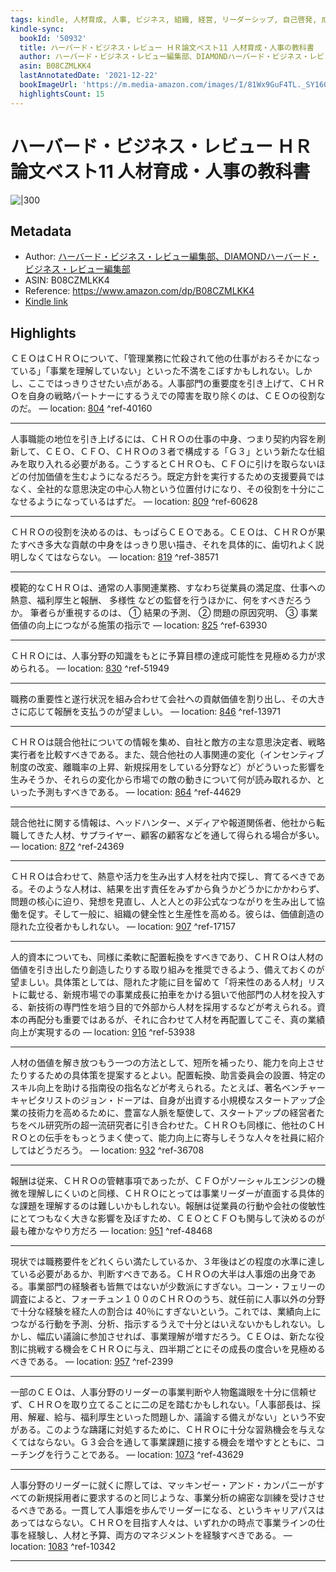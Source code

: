 ```yaml
---
tags: kindle, 人材育成, 人事, ビジネス, 組織, 経営, リーダーシップ, 自己啓発, 成長
kindle-sync:
  bookId: '50932'
  title: ハーバード・ビジネス・レビュー ＨＲ論文ベスト11 人材育成・人事の教科書
  author: ハーバード・ビジネス・レビュー編集部、DIAMONDハーバード・ビジネス・レビュー編集部
  asin: B08CZMLKK4
  lastAnnotatedDate: '2021-12-22'
  bookImageUrl: 'https://m.media-amazon.com/images/I/81Wx9GuF4TL._SY160.jpg'
  highlightsCount: 15
---
```


# ハーバード・ビジネス・レビュー ＨＲ論文ベスト11 人材育成・人事の教科書
![|300](https://m.media-amazon.com/images/I/81Wx9GuF4TL.jpg)
## Metadata
* Author: [ハーバード・ビジネス・レビュー編集部、DIAMONDハーバード・ビジネス・レビュー編集部](https://www.amazon.comundefined)
* ASIN: B08CZMLKK4
* Reference: https://www.amazon.com/dp/B08CZMLKK4
* [Kindle link](kindle://book?action=open&asin=B08CZMLKK4)

## Highlights
ＣＥＯはＣＨＲＯについて、「管理業務に忙殺されて他の仕事がおろそかになっている」「事業を理解していない」といった不満をこぼすかもしれない。しかし、ここではっきりさせたい点がある。人事部門の重要度を引き上げて、ＣＨＲＯを自身の戦略パートナーにするうえでの障害を取り除くのは、ＣＥＯの役割なのだ。 — location: [804](kindle://book?action=open&asin=B08CZMLKK4&location=804) ^ref-40160

---
人事職能の地位を引き上げるには、ＣＨＲＯの仕事の中身、つまり契約内容を刷新して、ＣＥＯ、ＣＦＯ、ＣＨＲＯの３者で構成する「Ｇ３」という新たな仕組みを取り入れる必要がある。こうするとＣＨＲＯも、ＣＦＯに引けを取らないほどの付加価値を生むようになるだろう。既定方針を実行するための支援要員ではなく、全社的な意思決定の中心人物という位置付けになり、その役割を十分にこなせるようになっているはずだ。 — location: [809](kindle://book?action=open&asin=B08CZMLKK4&location=809) ^ref-60628

---
ＣＨＲＯの役割を決めるのは、もっぱらＣＥＯである。ＣＥＯは、ＣＨＲＯが果たすべき多大な貢献の中身をはっきり思い描き、それを具体的に、歯切れよく説明しなくてはならない。 — location: [819](kindle://book?action=open&asin=B08CZMLKK4&location=819) ^ref-38571

---
模範的なＣＨＲＯは、通常の人事関連業務、すなわち従業員の満足度、仕事への熱意、福利厚生と報酬、 多様性 などの監督を行うほかに、何をすべきだろうか。 筆者らが重視するのは、 ① 結果の予測、 ② 問題の原因究明、 ③ 事業価値の向上につながる施策の指示で — location: [825](kindle://book?action=open&asin=B08CZMLKK4&location=825) ^ref-63930

---
ＣＨＲＯには、人事分野の知識をもとに予算目標の達成可能性を見極める力が求められる。 — location: [830](kindle://book?action=open&asin=B08CZMLKK4&location=830) ^ref-51949

---
職務の重要性と遂行状況を組み合わせて会社への貢献価値を割り出し、その大きさに応じて報酬を支払うのが望ましい。 — location: [846](kindle://book?action=open&asin=B08CZMLKK4&location=846) ^ref-13971

---
ＣＨＲＯは競合他社についての情報を集め、自社と敵方の主な意思決定者、戦略実行者を比較すべきである。また、競合他社の人事関連の変化（インセンティブ制度の改変、離職率の上昇、新規採用をしている分野など）がどういった影響を生みそうか、それらの変化から市場での敵の動きについて何が読み取れるか、といった予測もすべきである。 — location: [864](kindle://book?action=open&asin=B08CZMLKK4&location=864) ^ref-44629

---
競合他社に関する情報は、ヘッドハンター、メディアや報道関係者、他社から転職してきた人材、サプライヤー、顧客の顧客などを通して得られる場合が多い。 — location: [872](kindle://book?action=open&asin=B08CZMLKK4&location=872) ^ref-24369

---
ＣＨＲＯは合わせて、熱意や活力を生み出す人材を社内で探し、育てるべきである。そのような人材は、結果を出す責任をみずから負うかどうかにかかわらず、問題の核心に迫り、発想を見直し、人と人との非公式なつながりを生み出して協働を促す。そして一般に、組織の健全性と生産性を高める。彼らは、価値創造の隠れた立役者かもしれない。 — location: [907](kindle://book?action=open&asin=B08CZMLKK4&location=907) ^ref-17157

---
人的資本についても、同様に柔軟に配置転換をすべきであり、ＣＨＲＯは人材の価値を引き出したり創造したりする取り組みを推奨できるよう、備えておくのが望ましい。具体策としては、隠れた才能に目を留めて「将来性のある人材」リストに載せる、新規市場での事業成長に拍車をかける狙いで他部門の人材を投入する、新技術の専門性を培う目的で外部から人材を採用するなどが考えられる。資本の再配分も重要ではあるが、それに合わせて人材を再配置してこそ、真の業績向上が実現するの — location: [916](kindle://book?action=open&asin=B08CZMLKK4&location=916) ^ref-53938

---
人材の価値を解き放つもう一つの方法として、短所を補ったり、能力を向上させたりするための具体策を提案するとよい。配置転換、助言委員会の設置、特定のスキル向上を助ける指南役の指名などが考えられる。たとえば、著名ベンチャーキャピタリストのジョン・ドーアは、自身が出資する小規模なスタートアップ企業の技術力を高めるために、豊富な人脈を駆使して、スタートアップの経営者たちをベル研究所の超一流研究者に引き合わせた。ＣＨＲＯも同様に、他社のＣＨＲＯとの伝手をもっとうまく使って、能力向上に寄与しそうな人々を社員に紹介してはどうだろう。 — location: [932](kindle://book?action=open&asin=B08CZMLKK4&location=932) ^ref-36708

---
報酬は従来、ＣＨＲＯの管轄事項であったが、ＣＦＯがソーシャルエンジンの機微を理解しにくいのと同様、ＣＨＲＯにとっては事業リーダーが直面する具体的な課題を理解するのは難しいかもしれない。報酬は従業員の行動や会社の俊敏性にとてつもなく大きな影響を及ぼすため、ＣＥＯとＣＦＯも関与して決めるのが最も確かなやり方だろ — location: [951](kindle://book?action=open&asin=B08CZMLKK4&location=951) ^ref-48468

---
現状では職務要件をどれくらい満たしているか、３年後はどの程度の水準に達している必要があるか、判断すべきである。ＣＨＲＯの大半は人事畑の出身である。事業部門の経験者も皆無ではないが少数派にすぎない。コーン・フェリーの調査によると、フォーチュン１００のＣＨＲＯのうち、就任前に人事以外の分野で十分な経験を経た人の割合は 40％にすぎないという。これでは、業績向上につながる行動を予測、分析、指示するうえで十分とはいえないかもしれない。しかし、幅広い議論に参加させれば、事業理解が増すだろう。ＣＥＯは、新たな役割に挑戦する機会をＣＨＲＯに与え、四半期ごとにその成長の度合いを見極めるべきである。 — location: [957](kindle://book?action=open&asin=B08CZMLKK4&location=957) ^ref-2399

---
一部のＣＥＯは、人事分野のリーダーの事業判断や人物鑑識眼を十分に信頼せず、ＣＨＲＯを取り立てることに二の足を踏むかもしれない。「人事部長は、採用、解雇、給与、福利厚生といった問題しか、議論する備えがない」という不安がある。このような躊躇に対処するために、ＣＨＲＯに十分な習熟機会を与えなくてはならない。Ｇ３会合を通して事業課題に接する機会を増やすとともに、コーチングを行うことである。 — location: [1073](kindle://book?action=open&asin=B08CZMLKK4&location=1073) ^ref-43629

---
人事分野のリーダーに就くに際しては、マッキンゼー・アンド・カンパニーがすべての新規採用者に要求するのと同じような、事業分析の綿密な訓練を受けさせるべきである。一貫して人事畑を歩んでリーダーになる、というキャリアパスはあってはならない。ＣＨＲＯを目指す人々は、いずれかの時点で事業ラインの仕事を経験し、人材と予算、両方のマネジメントを経験すべきである。 — location: [1083](kindle://book?action=open&asin=B08CZMLKK4&location=1083) ^ref-10342

---
